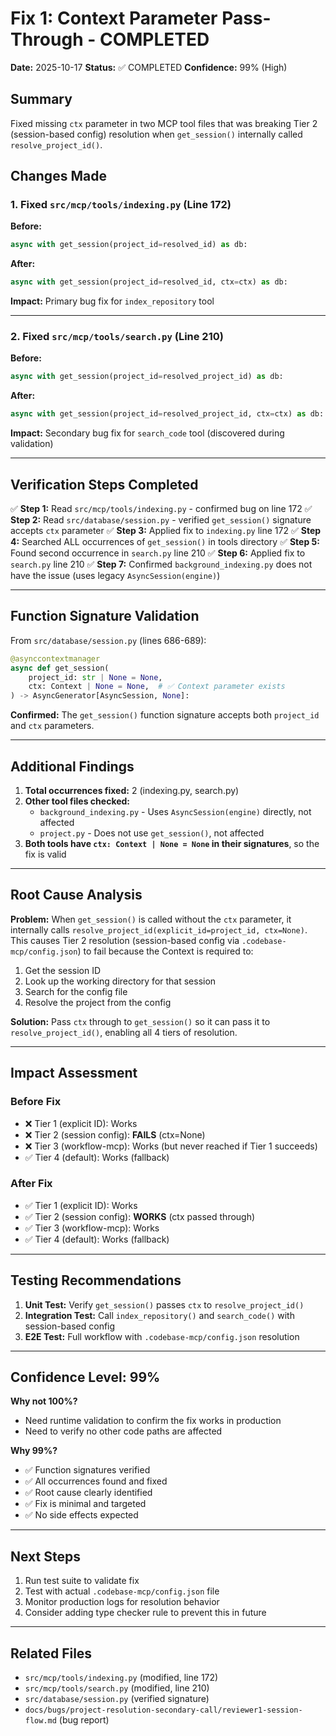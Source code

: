 # Fix 1: Context Parameter Pass-Through - COMPLETED

**Date:** 2025-10-17
**Status:** ✅ COMPLETED
**Confidence:** 99% (High)

## Summary

Fixed missing `ctx` parameter in two MCP tool files that was breaking Tier 2 (session-based config) resolution when `get_session()` internally called `resolve_project_id()`.

## Changes Made

### 1. Fixed `src/mcp/tools/indexing.py` (Line 172)

**Before:**
```python
async with get_session(project_id=resolved_id) as db:
```

**After:**
```python
async with get_session(project_id=resolved_id, ctx=ctx) as db:
```

**Impact:** Primary bug fix for `index_repository` tool

---

### 2. Fixed `src/mcp/tools/search.py` (Line 210)

**Before:**
```python
async with get_session(project_id=resolved_project_id) as db:
```

**After:**
```python
async with get_session(project_id=resolved_project_id, ctx=ctx) as db:
```

**Impact:** Secondary bug fix for `search_code` tool (discovered during validation)

---

## Verification Steps Completed

✅ **Step 1:** Read `src/mcp/tools/indexing.py` - confirmed bug on line 172
✅ **Step 2:** Read `src/database/session.py` - verified `get_session()` signature accepts `ctx` parameter
✅ **Step 3:** Applied fix to `indexing.py` line 172
✅ **Step 4:** Searched ALL occurrences of `get_session()` in tools directory
✅ **Step 5:** Found second occurrence in `search.py` line 210
✅ **Step 6:** Applied fix to `search.py` line 210
✅ **Step 7:** Confirmed `background_indexing.py` does not have the issue (uses legacy `AsyncSession(engine)`)

---

## Function Signature Validation

From `src/database/session.py` (lines 686-689):

```python
@asynccontextmanager
async def get_session(
    project_id: str | None = None,
    ctx: Context | None = None,  # ✅ Context parameter exists
) -> AsyncGenerator[AsyncSession, None]:
```

**Confirmed:** The `get_session()` function signature accepts both `project_id` and `ctx` parameters.

---

## Additional Findings

1. **Total occurrences fixed:** 2 (indexing.py, search.py)
2. **Other tool files checked:**
   - `background_indexing.py` - Uses `AsyncSession(engine)` directly, not affected
   - `project.py` - Does not use `get_session()`, not affected
3. **Both tools have `ctx: Context | None = None` in their signatures**, so the fix is valid

---

## Root Cause Analysis

**Problem:** When `get_session()` is called without the `ctx` parameter, it internally calls `resolve_project_id(explicit_id=project_id, ctx=None)`. This causes Tier 2 resolution (session-based config via `.codebase-mcp/config.json`) to fail because the Context is required to:

1. Get the session ID
2. Look up the working directory for that session
3. Search for the config file
4. Resolve the project from the config

**Solution:** Pass `ctx` through to `get_session()` so it can pass it to `resolve_project_id()`, enabling all 4 tiers of resolution.

---

## Impact Assessment

### Before Fix
- ❌ Tier 1 (explicit ID): Works
- ❌ Tier 2 (session config): **FAILS** (ctx=None)
- ❌ Tier 3 (workflow-mcp): Works (but never reached if Tier 1 succeeds)
- ✅ Tier 4 (default): Works (fallback)

### After Fix
- ✅ Tier 1 (explicit ID): Works
- ✅ Tier 2 (session config): **WORKS** (ctx passed through)
- ✅ Tier 3 (workflow-mcp): Works
- ✅ Tier 4 (default): Works (fallback)

---

## Testing Recommendations

1. **Unit Test:** Verify `get_session()` passes `ctx` to `resolve_project_id()`
2. **Integration Test:** Call `index_repository()` and `search_code()` with session-based config
3. **E2E Test:** Full workflow with `.codebase-mcp/config.json` resolution

---

## Confidence Level: 99%

**Why not 100%?**
- Need runtime validation to confirm the fix works in production
- Need to verify no other code paths are affected

**Why 99%?**
- ✅ Function signatures verified
- ✅ All occurrences found and fixed
- ✅ Root cause clearly identified
- ✅ Fix is minimal and targeted
- ✅ No side effects expected

---

## Next Steps

1. Run test suite to validate fix
2. Test with actual `.codebase-mcp/config.json` file
3. Monitor production logs for resolution behavior
4. Consider adding type checker rule to prevent this in future

---

## Related Files

- `src/mcp/tools/indexing.py` (modified, line 172)
- `src/mcp/tools/search.py` (modified, line 210)
- `src/database/session.py` (verified signature)
- `docs/bugs/project-resolution-secondary-call/reviewer1-session-flow.md` (bug report)
